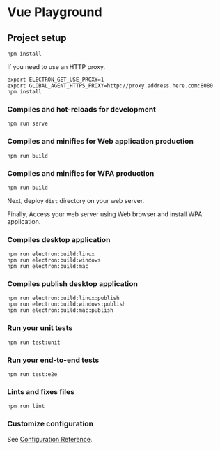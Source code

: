 # Vue Playground

## Project setup
```
npm install
```

If you need to use an HTTP proxy.
```
export ELECTRON_GET_USE_PROXY=1
export GLOBAL_AGENT_HTTPS_PROXY=http://proxy.address.here.com:8080
npm install
```

### Compiles and hot-reloads for development
```
npm run serve
```

### Compiles and minifies for Web application production
```
npm run build
```

### Compiles and minifies for WPA production
```
npm run build
```

Next, deploy `dist` directory on your web server.

Finally, Access your web server using Web browser and install WPA application.

### Compiles desktop application
```
npm run electron:build:linux
npm run electron:build:windows
npm run electron:build:mac
```
### Compiles publish desktop application
```
npm run electron:build:linux:publish
npm run electron:build:windows:publish
npm run electron:build:mac:publish
```

### Run your unit tests
```
npm run test:unit
```

### Run your end-to-end tests
```
npm run test:e2e
```

### Lints and fixes files
```
npm run lint
```

### Customize configuration
See [Configuration Reference](https://cli.vuejs.org/config/).
